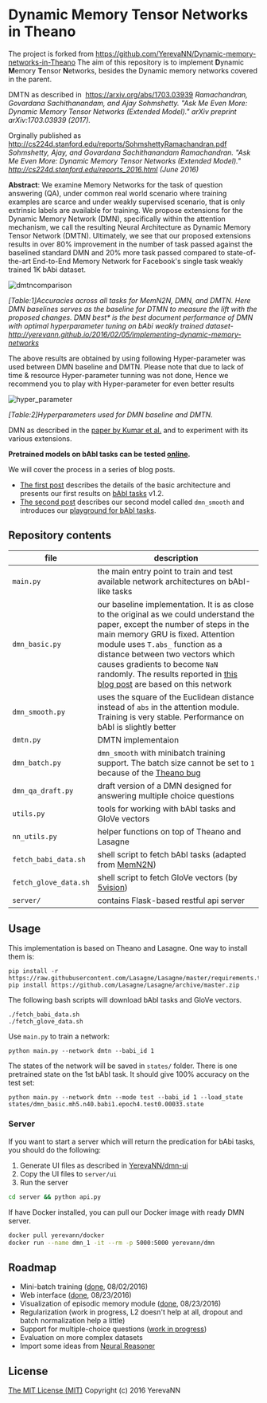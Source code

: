 # Dynamic Memory Tensor Networks in Theano
The project is forked from https://github.com/YerevaNN/Dynamic-memory-networks-in-Theano
The aim of this repository is to implement **D**ynamic **M**emory **T**ensor **N**etworks, besides the Dynamic memory networks covered in the parent.

DMTN as described in  https://arxiv.org/abs/1703.03939
*Ramachandran, Govardana Sachithanandam, and Ajay Sohmshetty. "Ask Me Even More: Dynamic Memory Tensor Networks (Extended Model)." arXiv preprint arXiv:1703.03939 (2017).* 

Orginally published as http://cs224d.stanford.edu/reports/SohmshettyRamachandran.pdf
*Sohmshetty, Ajay, and Govardana Sachithanandam Ramachandran. "Ask Me Even More: Dynamic Memory Tensor Networks (Extended Model)." http://cs224d.stanford.edu/reports_2016.html (June 2016)*

**Abstract**:
We examine Memory Networks for the task of question answering (QA), under common real world scenario where training examples are scarce and under weakly supervised scenario, that is only extrinsic labels are available for training. We propose extensions for the Dynamic Memory Network (DMN), specifically within the attention mechanism, we call the resulting Neural Architecture as Dynamic Memory Tensor Network (DMTN). Ultimately, we see that our proposed extensions results in over 80% improvement in the number of task passed against the baselined standard DMN and 20% more task passed compared to state-of-the-art End-to-End Memory Network for Facebook's single task weakly trained 1K bAbi dataset.

![dmtncomparison](https://cloud.githubusercontent.com/assets/19319509/25372789/ac4bd34a-294b-11e7-8455-3ebd26d53c42.jpg)

_[Table:1]Accuracies across all tasks for MemN2N, DMN, and DMTN. Here DMN baselines
serves as the baseline for DTMN to measure the lift with the proposed changes. DMN best* is the
best document performance of DMN with optimal hyperparameter tuning on bAbi weakly trained
dataset- http://yerevann.github.io/2016/02/05/implementing-dynamic-memory-networks_

The above results are obtained by using following Hyper-parameter was used between DMN baseline and DMTN. Please note that due to lack of time & resource Hyper-parameter tunning was not done, Hence we recommend you to play with Hyper-parameter for even better results

![hyper_parameter](https://cloud.githubusercontent.com/assets/19319509/25373388/54ef9f02-294e-11e7-8ed4-9acbdbde9c40.jpg)

_[Table:2]Hyperparameters used for DMN baseline and DMTN._

DMN as described in the [paper by Kumar et al.](http://arxiv.org/abs/1506.07285)
and to experiment with its various extensions.


**Pretrained models on bAbI tasks can be tested [online](http://yerevann.com/dmn-ui/).**

We will cover the process in a series of blog posts.
* [The first post](http://yerevann.github.io/2016/02/05/implementing-dynamic-memory-networks/) describes the details of the basic architecture and presents our first results on [bAbI tasks](http://fb.ai/babi) v1.2.
* [The second post](http://yerevann.github.io/2016/02/23/playground-for-babi-tasks/) describes our second model called `dmn_smooth` and introduces our [playground for bAbI tasks](http://yerevann.com/dmn-ui/).

## Repository contents

| file | description |
| --- | --- |
| `main.py` | the main entry point to train and test available network architectures on bAbI-like tasks |
| `dmn_basic.py` | our baseline implementation. It is as close to the original as we could understand the paper, except the number of steps in the main memory GRU is fixed. Attention module uses `T.abs_` function as a distance between two vectors which causes gradients to become `NaN` randomly.  The results reported in [this blog post](http://yerevann.github.io/2016/02/05/implementing-dynamic-memory-networks/) are based on this network |
| `dmn_smooth.py` | uses the square of the Euclidean distance instead of `abs` in the attention module. Training is very stable. Performance on bAbI is slightly better |
| `dmtn.py` | DMTN implementaion |
| `dmn_batch.py` | `dmn_smooth` with minibatch training support. The batch size cannot be set to `1` because of the [Theano bug](https://github.com/Theano/Theano/issues/1772) | 
| `dmn_qa_draft.py` | draft version of a DMN designed for answering multiple choice questions | 
| `utils.py` | tools for working with bAbI tasks and GloVe vectors |
| `nn_utils.py` | helper functions on top of Theano and Lasagne |
| `fetch_babi_data.sh` | shell script to fetch bAbI tasks (adapted from [MemN2N](https://github.com/npow/MemN2N)) |
| `fetch_glove_data.sh` | shell script to fetch GloVe vectors (by [5vision](https://github.com/5vision/kaggle_allen)) |
| `server/` | contains Flask-based restful api server |


## Usage

This implementation is based on Theano and Lasagne. One way to install them is:

    pip install -r https://raw.githubusercontent.com/Lasagne/Lasagne/master/requirements.txt
    pip install https://github.com/Lasagne/Lasagne/archive/master.zip

The following bash scripts will download bAbI tasks and GloVe vectors.

    ./fetch_babi_data.sh
    ./fetch_glove_data.sh

Use `main.py` to train a network:

    python main.py --network dmtn --babi_id 1

The states of the network will be saved in `states/` folder. 
There is one pretrained state on the 1st bAbI task. It should give 100% accuracy on the test set:

    python main.py --network dmtn --mode test --babi_id 1 --load_state states/dmn_basic.mh5.n40.babi1.epoch4.test0.00033.state

### Server

If you want to start a server which will return the predication for bAbi tasks, you should do the following:

1. Generate UI files as described in [YerevaNN/dmn-ui](YerevaNN/dmn-ui)
2. Copy the UI files to `server/ui`
3. Run the server 

```bash
cd server && python api.py
```

If have Docker installed, you can pull our Docker image with ready DMN server.

```bash
docker pull yerevann/docker
docker run --name dmn_1 -it --rm -p 5000:5000 yerevann/dmn
```

## Roadmap

* Mini-batch training ([done](https://github.com/YerevaNN/Dynamic-memory-networks-in-Theano/blob/master/dmn_batch.py), 08/02/2016)
* Web interface ([done](https://github.com/YerevaNN/dmn-ui), 08/23/2016)
* Visualization of episodic memory module ([done](https://github.com/YerevaNN/dmn-ui), 08/23/2016)
* Regularization (work in progress, L2 doesn't help at all, dropout and batch normalization help a little)
* Support for multiple-choice questions ([work in progress](https://github.com/YerevaNN/Dynamic-memory-networks-in-Theano/blob/master/dmn_qa_draft.py))
* Evaluation on more complex datasets
* Import some ideas from [Neural Reasoner](http://arxiv.org/abs/1508.05508)

## License
[The MIT License (MIT)](./LICENSE)
Copyright (c) 2016 YerevaNN
